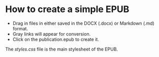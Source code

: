 How to create a simple EPUB
===========================

* Drag in files in either saved in the DOCX (.docx) or Markdown (.md) format.
* Gray links will appear for conversion.
* Click on the publication.epub to create it.

The _styles.css_ file is the main stylesheet of the EPUB.

